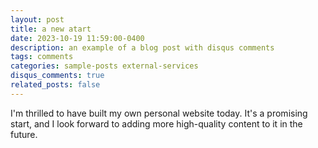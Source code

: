 ```yaml
---
layout: post
title: a new atart
date: 2023-10-19 11:59:00-0400
description: an example of a blog post with disqus comments
tags: comments
categories: sample-posts external-services
disqus_comments: true
related_posts: false
---
```


I'm thrilled to have built my own personal website today. It's a promising start, and I look forward to adding more high-quality content to it in the future.
